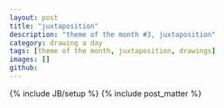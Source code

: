 ```yaml
---
layout: post
title: "juxtaposition"
description: "theme of the month #3, juxtaposition"
category: drawing a day
tags: [theme of the month, juxtaposition, drawings]
images: []
github: 
---
```

{% include JB/setup %}
{% include post_matter %}